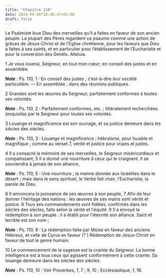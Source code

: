 ```yaml
---
title: "Chapitre 110"
date: 2024-09-06T18:40:47+02:00
draft: false
---
```



Le Psalmiste loue Dieu des merveilles qu’il a faites en faveur de son ancien peuple.
La plupart des Pères regardent ce psaume comme une action de grâces de Jésus-Christ et de l’Eglise chrétienne, pour les faveurs que Dieu a faites à ses saints, et en particulier pour l’établissement de l’Eucharistie et pour la conversion des Gentils.
Alleluia.


1 Je vous louerai, Seigneur, en tout mon cœur; en conseil des justes et en assemblée.

***Note*** :  Ps. 110, 1 : En conseil des justes ; c’est-à-dire leur société particulière. ― En assemblée ; dans des réunions publiques.


2 Grandes sont les œuvres du Seigneur; parfaitement conformes à toutes ses volontés.

***Note*** :  Ps. 110, 2 : Parfaitement conformes, etc. ; littéralement recherchées (exquisita) par le Seigneur pour toutes ses volontés.

3 Louange et magnificence est son ouvrage, et sa justice demeure dans les siècles des siècles.

***Note*** :  Ps. 110, 3 : Louange et magnificence ; hébraïsme, pour louable et magnifique ; comme au verset 7, vérité et justice pour vraies et justes.

4 Il a consacré la mémoire de ses merveilles, le Seigneur miséricordieux et compatissant; 5 Il a donné une nourriture à ceux qui le craignent. Il se souviendra à jamais de son alliance,

***Note*** :  Ps. 110, 5 : Une nourriture ; la manne donnée aux Israélites dans le désert ; mais dans le sens spirituel, le Verbe fait chair, l’Eucharistie, la parole de Dieu.

6 Il annoncera la puissance de ses œuvres à son peuple, 7 Afin de leur donner l'héritage des nations : les œuvres de ses mains sont vérité et justice. 8 Tous ses commandements sont fidèles, confirmés dans les siècles des siècles, faits selon la vérité et l'équité. 9 Il a envoyé la rédemption à son peuple : il a établi pour l'éternité son alliance. Saint et terrible est son nom ;

***Note*** :  Ps. 110, 9 : La rédemption faite par Moïse en faveur des anciens Hébreux, et celle de Cyrus en faveur (? ) Rédemption de Jésus-Christ en faveur de tout le genre humain.

10 Le commencement de la sagesse est la crainte du Seigneur. La bonne intelligence est à tous ceux qui agissent conformément à cette crainte. Sa louange demeure dans les siècles des siècles.

***Note*** :  Ps. 110, 10 : Voir Proverbes, 1, 7 ; 9, 10 ; Ecclésiastique, 1, 16.

